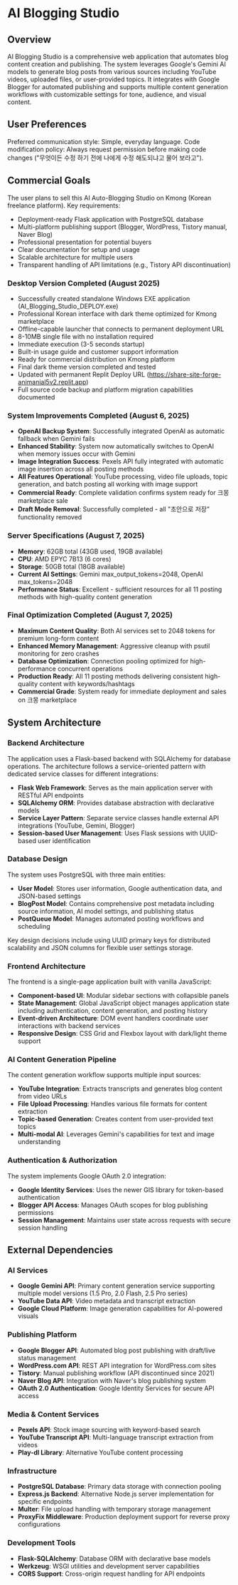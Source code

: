 # AI Blogging Studio

## Overview

AI Blogging Studio is a comprehensive web application that automates blog content creation and publishing. The system leverages Google's Gemini AI models to generate blog posts from various sources including YouTube videos, uploaded files, or user-provided topics. It integrates with Google Blogger for automated publishing and supports multiple content generation workflows with customizable settings for tone, audience, and visual content.

## User Preferences

Preferred communication style: Simple, everyday language.
Code modification policy: Always request permission before making code changes ("무엇이든 수정 하기 전에 나에게 수정 해도되냐고 물어 보라고").

## Commercial Goals

The user plans to sell this AI Auto-Blogging Studio on Kmong (Korean freelance platform). Key requirements:
- Deployment-ready Flask application with PostgreSQL database
- Multi-platform publishing support (Blogger, WordPress, Tistory manual, Naver Blog)
- Professional presentation for potential buyers
- Clear documentation for setup and usage
- Scalable architecture for multiple users
- Transparent handling of API limitations (e.g., Tistory API discontinuation)

### Desktop Version Completed (August 2025)
- Successfully created standalone Windows EXE application (AI_Blogging_Studio_DEPLOY.exe)
- Professional Korean interface with dark theme optimized for Kmong marketplace
- Offline-capable launcher that connects to permanent deployment URL
- 8-10MB single file with no installation required
- Immediate execution (3-5 seconds startup)
- Built-in usage guide and customer support information
- Ready for commercial distribution on Kmong platform
- Final dark theme version completed and tested
- Updated with permanent Replit Deploy URL (https://share-site-forge-animanial5v2.replit.app)
- Full source code backup and platform migration capabilities documented

### System Improvements Completed (August 6, 2025)
- **OpenAI Backup System**: Successfully integrated OpenAI as automatic fallback when Gemini fails
- **Enhanced Stability**: System now automatically switches to OpenAI when memory issues occur with Gemini
- **Image Integration Success**: Pexels API fully integrated with automatic image insertion across all posting methods
- **All Features Operational**: YouTube processing, video file uploads, topic generation, and batch posting all working with image support
- **Commercial Ready**: Complete validation confirms system ready for 크몽 marketplace sale
- **Draft Mode Removal**: Successfully completed - all "초안으로 저장" functionality removed

### Server Specifications (August 7, 2025)
- **Memory**: 62GB total (43GB used, 19GB available)
- **CPU**: AMD EPYC 7B13 (6 cores)
- **Storage**: 50GB total (18GB available)
- **Current AI Settings**: Gemini max_output_tokens=2048, OpenAI max_tokens=2048
- **Performance Status**: Excellent - sufficient resources for all 11 posting methods with high-quality content generation

### Final Optimization Completed (August 7, 2025)
- **Maximum Content Quality**: Both AI services set to 2048 tokens for premium long-form content
- **Enhanced Memory Management**: Aggressive cleanup with psutil monitoring for zero crashes
- **Database Optimization**: Connection pooling optimized for high-performance concurrent operations
- **Production Ready**: All 11 posting methods delivering consistent high-quality content with keywords/hashtags
- **Commercial Grade**: System ready for immediate deployment and sales on 크몽 marketplace

## System Architecture

### Backend Architecture
The application uses a Flask-based backend with SQLAlchemy for database operations. The architecture follows a service-oriented pattern with dedicated service classes for different integrations:

- **Flask Web Framework**: Serves as the main application server with RESTful API endpoints
- **SQLAlchemy ORM**: Provides database abstraction with declarative models
- **Service Layer Pattern**: Separate service classes handle external API integrations (YouTube, Gemini, Blogger)
- **Session-based User Management**: Uses Flask sessions with UUID-based user identification

### Database Design
The system uses PostgreSQL with three main entities:

- **User Model**: Stores user information, Google authentication data, and JSON-based settings
- **BlogPost Model**: Contains comprehensive post metadata including source information, AI model settings, and publishing status
- **PostQueue Model**: Manages automated posting workflows and scheduling

Key design decisions include using UUID primary keys for distributed scalability and JSON columns for flexible user settings storage.

### Frontend Architecture
The frontend is a single-page application built with vanilla JavaScript:

- **Component-based UI**: Modular sidebar sections with collapsible panels
- **State Management**: Global JavaScript object manages application state including authentication, content generation, and posting history
- **Event-driven Architecture**: DOM event handlers coordinate user interactions with backend services
- **Responsive Design**: CSS Grid and Flexbox layout with dark/light theme support

### AI Content Generation Pipeline
The content generation workflow supports multiple input sources:

- **YouTube Integration**: Extracts transcripts and generates blog content from video URLs
- **File Upload Processing**: Handles various file formats for content extraction
- **Topic-based Generation**: Creates content from user-provided text topics
- **Multi-modal AI**: Leverages Gemini's capabilities for text and image understanding

### Authentication & Authorization
The system implements Google OAuth 2.0 integration:

- **Google Identity Services**: Uses the newer GIS library for token-based authentication
- **Blogger API Access**: Manages OAuth scopes for blog publishing permissions
- **Session Management**: Maintains user state across requests with secure session handling

## External Dependencies

### AI Services
- **Google Gemini API**: Primary content generation service supporting multiple model versions (1.5 Pro, 2.0 Flash, 2.5 Pro series)
- **YouTube Data API**: Video metadata and transcript extraction
- **Google Cloud Platform**: Image generation capabilities for AI-powered visuals

### Publishing Platform
- **Google Blogger API**: Automated blog post publishing with draft/live status management
- **WordPress.com API**: REST API integration for WordPress.com sites
- **Tistory**: Manual publishing workflow (API discontinued since 2021)
- **Naver Blog API**: Integration with Naver's blog publishing system
- **OAuth 2.0 Authentication**: Google Identity Services for secure API access

### Media & Content Services
- **Pexels API**: Stock image sourcing with keyword-based search
- **YouTube Transcript API**: Multi-language transcript extraction from videos
- **Play-dl Library**: Alternative YouTube content processing

### Infrastructure
- **PostgreSQL Database**: Primary data storage with connection pooling
- **Express.js Backend**: Alternative Node.js server implementation for specific endpoints
- **Multer**: File upload handling with temporary storage management
- **ProxyFix Middleware**: Production deployment support for reverse proxy configurations

### Development Tools
- **Flask-SQLAlchemy**: Database ORM with declarative base models
- **Werkzeug**: WSGI utilities and development server capabilities
- **CORS Support**: Cross-origin request handling for API endpoints
